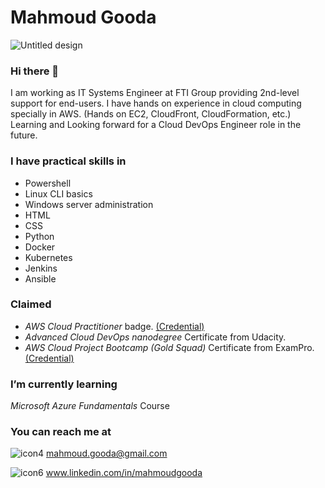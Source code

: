 

<!--
**MahmoudGooda/MahmoudGooda** is a ✨ _special_ ✨ repository because its `README.md` (this file) appears on your GitHub profile.

Here are some ideas to get you started:

- 🔭 I’m currently working on ...
- 🌱 I’m currently learning ...
- 👯 I’m looking to collaborate on ...
- 🤔 I’m looking for help with ...
- 💬 Ask me about ...
- 📫 How to reach me: ...
- 😄 Pronouns: ...
- ⚡ Fun fact: ...
-->
# Mahmoud Gooda #

![Untitled design](https://user-images.githubusercontent.com/105418424/170351281-ff61b945-e4e3-48f1-93b2-e2054e93c8bf.png)
### Hi there 👋
I am working as IT Systems Engineer at FTI Group providing 2nd-level support for end-users.
I have hands on experience in cloud computing specially in AWS. (Hands on EC2, CloudFront, CloudFormation, etc.)<br>
Learning and Looking forward for a Cloud DevOps Engineer role in the future.

### I have practical skills in
- Powershell
- Linux CLI basics
- Windows server administration
- HTML
- CSS
- Python
- Docker
- Kubernetes
- Jenkins
- Ansible

### Claimed
- *AWS Cloud Practitioner* badge. [(Credential)](https://www.credly.com/badges/def37712-c54b-4e1d-b82d-35d71efc50b9/linked_in_profile)
- *Advanced Cloud DevOps nanodegree* Certificate from Udacity.
- *AWS Cloud Project Bootcamp  (Gold Squad)* Certificate from ExamPro. [(Credential)](https://app.exampro.co/student/achievements/validate/certificate/BsBnpDLQX-JcoiSo5sHjFQ12f60)

### I’m currently learning
*Microsoft Azure Fundamentals* Course

### You can reach me at

![icon4](https://user-images.githubusercontent.com/105418424/170352438-bacb6c81-d0ec-4eac-868d-44f2c7fdf322.jpg)  mahmoud.gooda@gmail.com

![icon6](https://user-images.githubusercontent.com/105418424/170353077-8343b264-076b-4c55-9079-2058961e4064.jpg) www.linkedin.com/in/mahmoudgooda
